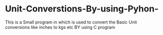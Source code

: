 # Unit-Converstions-By-using-Pyhon-
This is a Small program in which is used to convert the Basic Unit conversions like inches to kgs etc BY using C program
